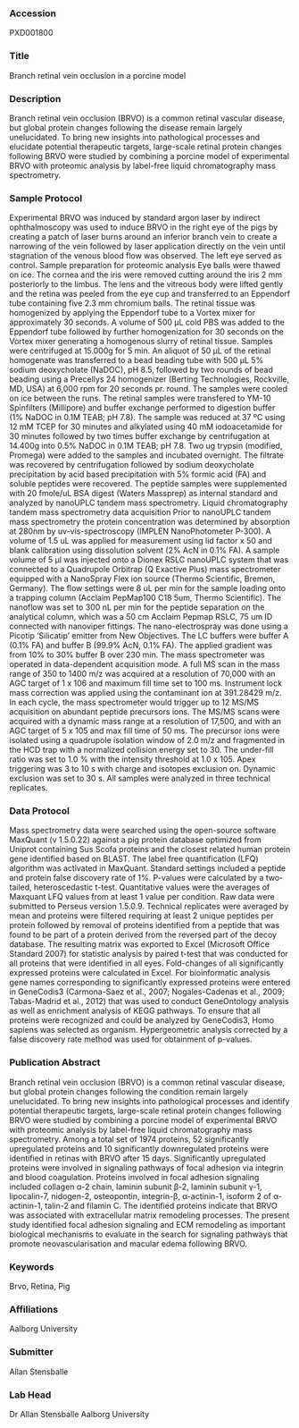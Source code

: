 ### Accession
PXD001800

### Title
Branch retinal vein occlusion in a porcine model

### Description
Branch retinal vein occlusion (BRVO) is a common retinal vascular disease, but global protein changes following the disease remain largely unelucidated. To bring new insights into pathological processes and elucidate potential therapeutic targets, large-scale retinal protein changes following BRVO were studied by combining a porcine model of experimental BRVO with proteomic analysis by label-free liquid chromatography mass spectrometry.

### Sample Protocol
Experimental BRVO was induced by standard argon laser by indirect ophthalmoscopy was used to induce BRVO in the right eye of the pigs by creating a patch of laser burns around an inferior branch vein to create a narrowing of the vein followed by laser application directly on the vein until stagnation of the venous blood flow was observed. The left eye served as control.  Sample preparation for proteomic analysis Eye balls were thawed on ice. The cornea and the iris were removed cutting around the iris 2 mm posteriorly to the limbus. The lens and the vitreous body were lifted gently and the retina was peeled from the eye cup and transferred to an Eppendorf tube containing five 2.3 mm chromium balls. The retinal tissue was homogenized by applying the Eppendorf tube to a Vortex mixer for approximately 30 seconds. A volume of 500 µL cold PBS was added to the Eppendorf tube followed by further homogenization for 30 seconds on the Vortex mixer generating a homogenous slurry of retinal tissue. Samples were centrifuged at 15.000g for 5 min. An aliquot of 50 µL of the retinal homogenate was transferred to a bead beading tube with 500 µL 5% sodium deoxycholate (NaDOC), pH 8.5, followed by two rounds of bead beading using a Precellys 24 homogenizer (Berting Technologies, Rockville, MD, USA) at 6,000 rpm for 20 seconds pr. round. The samples were cooled on ice between the runs. The retinal samples were transfered to YM-10 Spinfilters (Millipore) and buffer exchange performed to digestion buffer (1% NaDOC in 0.1M TEAB; pH 7.8). The sample was reduced at 37 ºC using 12 mM TCEP for 30 minutes and alkylated using 40 mM iodoacetamide for 30 minutes followed by two times buffer exchange by centrifugation at 14.400g into 0.5% NaDOC in 0.1M TEAB; pH 7.8. Two ug trypsin (modified, Promega) were added to the samples and incubated overnight. The filtrate was recovered by centrifugation followed by sodium deoxycholate precipitation by acid based precipitation with 5% formic acid (FA) and soluble peptides were recovered. The peptide samples were supplemented with 20 fmole/uL BSA digest (Waters Massprep) as internal standard and analyzed by nanoUPLC tandem mass spectrometry.    Liquid chromatography tandem mass spectrometry data acquisition Prior to nanoUPLC tandem mass spectrometry the protein concentration was determined by absorption at 280nm by uv-vis-spectroscopy (IMPLEN NanoPhotometer P-300). A volume of 1.5 uL was applied for measurement using lid factor x 50 and blank calibration using dissolution solvent (2% AcN in 0.1% FA). A sample volume of 5 µl was injected onto a Dionex RSLC nanoUPLC system that was connected to a Quadrupole Orbitrap (Q Exactive Plus) mass spectrometer equipped with a NanoSpray Flex ion source (Thermo Scientific, Bremen, Germany). The flow settings were 8 uL per min for the sample loading onto a trapping column (Acclaim PepMap100 C18 5um, Thermo Scientific). The nanoflow was set to 300 nL per min for the peptide separation on the analytical column, which was a 50 cm Acclaim Pepmap RSLC, 75 um ID connected with nanoviper fittings. The nano-electrospray was done using a Picotip ‘Silicatip’ emitter from New Objectives. The LC buffers were buffer A (0.1% FA) and buffer B (99.9% AcN, 0.1% FA). The applied gradient was from 10% to 30% buffer B over 230 min.    The mass spectrometer was operated in data-dependent acquisition mode. A full MS scan in the mass range of 350 to 1400 m/z was acquired at a resolution of 70,000 with an AGC target of 1 x 106 and maximum fill time set to 100 ms. Instrument lock mass correction was applied using the contaminant ion at 391.28429 m/z.  In each cycle, the mass spectrometer would trigger up to 12 MS/MS acquisition on abundant peptide precursors ions. The MS/MS scans were acquired with a dynamic mass range at a resolution of 17,500, and with an AGC target of 5 x 105 and max fill time of 50 ms. The precursor ions were isolated using a quadrupole isolation window of 2.0 m/z and fragmented in the HCD trap with a normalized collision energy set to 30. The under-fill ratio was set to 1.0 % with the intensity threshold at 1.0 x 105. Apex triggering was 3 to 10 s with charge and isotopes exclusion on. Dynamic exclusion was set to 30 s. All samples were analyzed in three technical replicates.

### Data Protocol
Mass spectrometry data were searched using the open-source software MaxQuant (v 1.5.0.22) against a pig protein database optimized from Uniprot containing Sus Scofa proteins and the closest related human protein gene identified based on BLAST.  The label free quantification (LFQ) algorithm was activated in MaxQuant. Standard settings included a peptide and protein false discovery rate of 1%. P-values were calculated by a two-tailed, heteroscedastic t-test. Quantitative values were the averages of Maxquant LFQ values from at least 1 value per condition.  Raw data were submitted to Perseus version 1.5.0.9. Technical replicates were averaged by mean and proteins were filtered requiring at least 2 unique peptides per protein followed by removal of proteins identified from a peptide that was found to be part of a protein derived from the reversed part of the decoy database. The resulting matrix was exported to Excel (Microsoft Office Standard 2007) for statistic analysis by paired t-test that was conducted for all proteins that were identified in all eyes. Fold-changes of all significantly expressed proteins were calculated in Excel. For bioinformatic analysis gene names corresponding to significantly expressed proteins were entered in GeneCodis3 (Carmona-Saez et al., 2007; Nogales-Cadenas et al., 2009; Tabas-Madrid et al., 2012) that was used to conduct GeneOntology analysis as well as enrichment analysis of KEGG pathways. To ensure that all proteins were recognized and could be analyzed by GeneCodis3, Homo sapiens was selected as organism. Hypergeometric analysis corrected by a false discovery rate method was used for obtainment of p-values.

### Publication Abstract
Branch retinal vein occlusion (BRVO) is a common retinal vascular disease, but global protein changes following the condition remain largely unelucidated. To bring new insights into pathological processes and identify potential therapeutic targets, large-scale retinal protein changes following BRVO were studied by combining a porcine model of experimental BRVO with proteomic analysis by label-free liquid chromatography mass spectrometry. Among a total set of 1974 proteins, 52 significantly upregulated proteins and 10 significantly downregulated proteins were identified in retinas with BRVO after 15 days. Significantly upregulated proteins were involved in signaling pathways of focal adhesion via integrin and blood coagulation. Proteins involved in focal adhesion signaling included collagen &#x3b1;-2 chain, laminin subunit &#x3b2;-2, laminin subunit &#x3b3;-1, lipocalin-7, nidogen-2, osteopontin, integrin-&#x3b2;, &#x3b1;-actinin-1, isoform 2 of &#x3b1;-actinin-1, talin-2 and filamin C. The identified proteins indicate that BRVO was associated with extracellular matrix remodeling processes. The present study identified focal adhesion signaling and ECM remodeling as important biological mechanisms to evaluate in the search for signaling pathways that promote neovascularisation and macular edema following BRVO.

### Keywords
Brvo, Retina, Pig

### Affiliations
Aalborg University

### Submitter
Allan Stensballe

### Lab Head
Dr Allan Stensballe
Aalborg University



